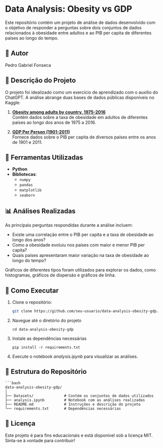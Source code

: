 # Data Analysis: Obesity vs GDP

Este repositório contém um projeto de análise de dados desenvolvido com o objetivo de responder a perguntas sobre dois conjuntos de dados relacionados à obesidade entre adultos e ao PIB per capita de diferentes países ao longo do tempo.

## 👤 Autor
Pedro Gabriel Fonseca

## 📄 Descrição do Projeto
O projeto foi idealizado como um exercício de aprendizado com o auxílio do ChatGPT. A análise abrange duas bases de dados públicas disponíveis no Kaggle:

1. **[Obesity among adults by country, 1975-2016](https://www.kaggle.com/amanarora/obesity-among-adults-by-country-19752016/)**  
   Contém dados sobre a taxa de obesidade em adultos de diferentes países ao longo dos anos de 1975 a 2016.

2. **[GDP Per Person (1901-2011)](https://www.kaggle.com/divyansh22/gdp-per-person-19012011?select=GDP.csv)**  
   Fornece dados sobre o PIB per capita de diversos países entre os anos de 1901 e 2011.

## 🔧 Ferramentas Utilizadas
- **Python**  
- **Bibliotecas**:  
  - `numpy`  
  - `pandas`  
  - `matplotlib`  
  - `seaborn`  

## 📊 Análises Realizadas
As principais perguntas respondidas durante a análise incluem:  
- Existe uma correlação entre o PIB per capita e a taxa de obesidade ao longo dos anos?  
- Como a obesidade evoluiu nos países com maior e menor PIB per capita?  
- Quais países apresentaram maior variação na taxa de obesidade ao longo do tempo?  

Gráficos de diferentes tipos foram utilizados para explorar os dados, como histogramas, gráficos de dispersão e gráficos de linha.

## 🚀 Como Executar
1. Clone o repositório:
   ```bash
   git clone https://github.com/seu-usuario/data-analysis-obesity-gdp.git
2. Navegue até o diretório do projeto
    ```
    cd data-analysis-obesity-gdp
3. Instale as dependências necessárias
    ```
    pip install -r requirements.txt

4. Execute o notebook *analysis.ipynb* para visualizar as análises.

## 📂 Estrutura do Repositório
    ```bash
    data-analysis-obesity-gdp/
    │
    ├── Datasets/              # Contém os conjuntos de dados utilizados
    ├── analysis.ipynb         # Notebook com as análises realizadas
    ├── README.md              # Instruções e descrição do projeto
    └── requirements.txt       # Dependências necessárias

## 📝 Licença

Este projeto é para fins educacionais e está disponível sob a licença MIT. Sinta-se à vontade para contribuir!